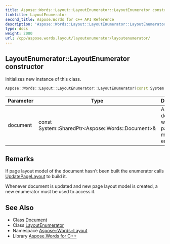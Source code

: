 ```yaml
---
title: Aspose::Words::Layout::LayoutEnumerator::LayoutEnumerator constructor
linktitle: LayoutEnumerator
second_title: Aspose.Words for C++ API Reference
description: 'Aspose::Words::Layout::LayoutEnumerator::LayoutEnumerator constructor. Initializes new instance of this class in C++.'
type: docs
weight: 2000
url: /cpp/aspose.words.layout/layoutenumerator/layoutenumerator/
---
```

## LayoutEnumerator::LayoutEnumerator constructor


Initializes new instance of this class.

```cpp
Aspose::Words::Layout::LayoutEnumerator::LayoutEnumerator(const System::SharedPtr<Aspose::Words::Document> &document)
```


| Parameter | Type | Description |
| --- | --- | --- |
| document | const System::SharedPtr\<Aspose::Words::Document\>\& | A document whose page layout model to enumerate. |
## Remarks


If page layout model of the document hasn't been built the enumerator calls [UpdatePageLayout](../../../aspose.words/document/updatepagelayout/) to build it.

Whenever document is updated and new page layout model is created, a new enumerator must be used to access it.

## See Also

* Class [Document](../../../aspose.words/document/)
* Class [LayoutEnumerator](../)
* Namespace [Aspose::Words::Layout](../../)
* Library [Aspose.Words for C++](../../../)
